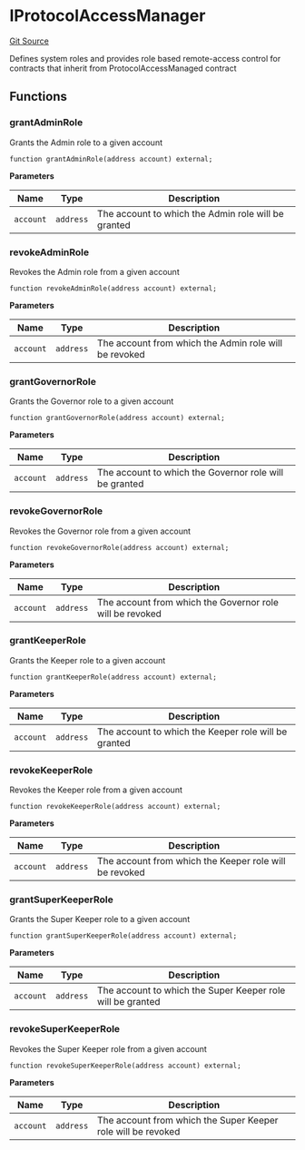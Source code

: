 # IProtocolAccessManager
[Git Source](https://github.com/OasisDEX/summer-earn-protocol/blob/0276900cbe9b1188d82d1b9bcbb8c174e79a15a1/src/interfaces/IProtocolAccessManager.sol)

Defines system roles and provides role based remote-access control for
contracts that inherit from ProtocolAccessManaged contract


## Functions
### grantAdminRole

Grants the Admin role to a given account


```solidity
function grantAdminRole(address account) external;
```
**Parameters**

|Name|Type|Description|
|----|----|-----------|
|`account`|`address`|The account to which the Admin role will be granted|


### revokeAdminRole

Revokes the Admin role from a given account


```solidity
function revokeAdminRole(address account) external;
```
**Parameters**

|Name|Type|Description|
|----|----|-----------|
|`account`|`address`|The account from which the Admin role will be revoked|


### grantGovernorRole

Grants the Governor role to a given account


```solidity
function grantGovernorRole(address account) external;
```
**Parameters**

|Name|Type|Description|
|----|----|-----------|
|`account`|`address`|The account to which the Governor role will be granted|


### revokeGovernorRole

Revokes the Governor role from a given account


```solidity
function revokeGovernorRole(address account) external;
```
**Parameters**

|Name|Type|Description|
|----|----|-----------|
|`account`|`address`|The account from which the Governor role will be revoked|


### grantKeeperRole

Grants the Keeper role to a given account


```solidity
function grantKeeperRole(address account) external;
```
**Parameters**

|Name|Type|Description|
|----|----|-----------|
|`account`|`address`|The account to which the Keeper role will be granted|


### revokeKeeperRole

Revokes the Keeper role from a given account


```solidity
function revokeKeeperRole(address account) external;
```
**Parameters**

|Name|Type|Description|
|----|----|-----------|
|`account`|`address`|The account from which the Keeper role will be revoked|


### grantSuperKeeperRole

Grants the Super Keeper role to a given account


```solidity
function grantSuperKeeperRole(address account) external;
```
**Parameters**

|Name|Type|Description|
|----|----|-----------|
|`account`|`address`|The account to which the Super Keeper role will be granted|


### revokeSuperKeeperRole

Revokes the Super Keeper role from a given account


```solidity
function revokeSuperKeeperRole(address account) external;
```
**Parameters**

|Name|Type|Description|
|----|----|-----------|
|`account`|`address`|The account from which the Super Keeper role will be revoked|


